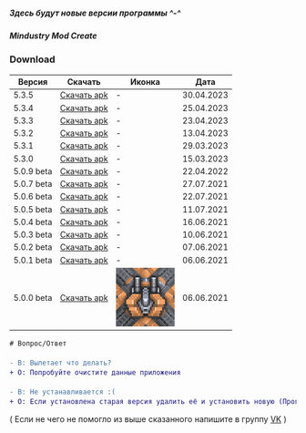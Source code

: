 ##### Здесь будут новые версии программы ^-^
##### Mindustry Mod Create

### Download

|Версия|Скачать|Иконка|Дата|
|-|-|-|-|
|5.3.5|[Скачать apk](https://github.com/MindustryModCreate/MMC-release/releases/download/5.3.5/mmc5.3.5.apk)|-|30.04.2023|
|5.3.4|[Скачать apk](https://github.com/MindustryModCreate/MMC-release/releases/download/5.3.4/mmc5.3.4.apk)|-|25.04.2023|
|5.3.3|[Скачать apk](https://github.com/MindustryModCreate/MMC-release/releases/download/5.3.3/mmc5.3.3.apk)|-|23.04.2023|
|5.3.2|[Скачать apk](https://github.com/MindustryModCreate/MMC-release/releases/download/5.3.2/mmc5.3.2.apk)|-|13.04.2023|
|5.3.1|[Скачать apk](https://github.com/MindustryModCreate/MMC-release/releases/download/5.3.1/mmc5.3.1.apk)|-|29.03.2023|
|5.3.0|[Скачать apk](https://github.com/MindustryModCreate/MMC-release/releases/download/5.3.0/mmc5.3.0.apk)|-|15.03.2023|
|5.0.9 beta|[Скачать apk](https://github.com/MindustryModCreate/MMC-release/releases/download/5.0.9beta/mmc5.0.9.apk)|-|22.04.2022|
|5.0.7 beta|[Скачать apk](https://github.com/MindustryModCreate/MMC-release/releases/download/5.0.7beta/Mindustry.Mod.Create_5.0.7.beta.apk)|-|27.07.2021|
|5.0.6 beta|[Скачать apk](https://github.com/MindustryModCreate/MMC-release/releases/download/5.0.6beta/Mindustry.Mod.Create_5.0.6.beta.apk)|-|22.07.2021|
|5.0.5 beta|[Скачать apk](https://github.com/MindustryModCreate/MMC-release/releases/download/5.0.5beta/Mindustry.Mod.Create_5.0.5.beta.apk)|-|11.07.2021|
|5.0.4 beta|[Скачать apk](https://github.com/MindustryModCreate/MMC-release/releases/download/5.0.4beta/Mindustry.Mod.Create_5.0.4.beta.apk)|-|16.06.2021|
|5.0.3 beta|[Скачать apk](https://github.com/MindustryModCreate/MMC-release/releases/download/5.0.3beta/Mindustry.Mod.Create_5.0.3.beta.apk)|-|10.06.2021|
|5.0.2 beta|[Скачать apk](https://github.com/MindustryModCreate/MMC-release/releases/download/5.0.2beta/Mindustry.Mod.Create_5.0.2.beta.apk)|-|07.06.2021|
|5.0.1 beta|[Скачать apk](https://github.com/MindustryModCreate/MMC-release/releases/download/5.0.1beta/Mindustry.Mod.Create_5.0.1.beta.apk)|-|06.06.2021|
|5.0.0 beta|[Скачать apk](https://github.com/MindustryModCreate/MMC-release/releases/download/5.0.0beta/Mindustry.Mod.Create_5.0.0.apk)|![icon](https://raw.githubusercontent.com/MindustryModCreate/MMC-release/main/5.0.0beta.png)|06.06.2021|


```diff
# Вопрос/Ответ

- В: Вылетает что делать?
+ О: Попробуйте очистите данные приложения

- В: Не устанавливается :(
+ О: Если установлена старая версия удалить её и установить новую (Программа работает на Android 4.4.2)

```
( Если не чего не помогло из выше сказанного напишите в группу [VK](https://vk.com/mindustry_mod_create) )

